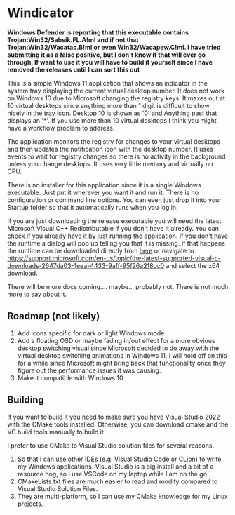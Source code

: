 # Windicator

**Windows Defender is reporting that this executable contains Trojan:Win32/Sabsik.FL.A!ml and if not that  
Trojan:Win32/Wacatac.B!ml or even Win32/Wacapew.C!ml. I have tried submitting it as a false positive, but I don't know
if that will ever go through. If want to use it you will have to build it yourself since I have removed the
releases until I can sort this out**

This is a simple Windows 11 application that shows an indicator in the system tray displaying the current virtual
desktop number. It does not work on Windows 10 due to Microsoft changing the registry keys. It maxes out at 10 virtual
desktops since anything more than 1 digit is difficult to show nicely in the tray icon. Desktop 10 is shown as '0' and
Anything past that displays an '*'. If you use more than 10 virtual desktops I think you might have a workflow problem
to address.

The application monitors the registry for changes to your virtual desktops and then updates the notification icon with
the desktop number. It uses events to wait for registry changes so there is no activity in the background unless you
change desktops. It uses very little memory and virtually no CPU.

There is no installer for this application since it is a single Windows executable. Just put it wherever you want it and
run it. There is no configuration or command line options. You can even just drop it into your Startup folder so that it
automatically runs when you log in.

If you are just downloading the release executable you will need the latest Microsoft Visual C++ Redistributable if you
don't have it already. You can check if you already have it by just running the application. If you don't have the
runtime a dialog will pop up telling you that it is missing. If that happens the runtime can be downloaded directly from
[here](https://aka.ms/vs/17/release/vc_redist.x64.exe) or navigate to
https://support.microsoft.com/en-us/topic/the-latest-supported-visual-c-downloads-2647da03-1eea-4433-9aff-95f26a218cc0
and select the x64 download.

There will be more docs coming.... maybe... probably not. There is not much more to say about it.

## Roadmap (not likely)

1. Add icons specific for dark or light Windows mode
2. Add a floating OSD or maybe fading in/out effect for a more obvious desktop switching visual since Microsoft decided
   to do away with the virtual desktop switching animations in Windows 11. I will hold off on this for a while since
   Microsoft might bring back that functionality once they figure out the performance issues it was causing.
3. Make it compatible with Windows 10.

## Building

If you want to build it you need to make sure you have Visual Studio 2022 with the CMake tools installed. Otherwise, you
can download cmake and the VC build tools manually to build it.

I prefer to use CMake to Visual Studio solution files for several reasons.

1. So that I can use other IDEs (e.g. Visual Studio Code or CLion) to write my Windows applications. Visual Studio is a
   big install and a bit of a resource hog, so I use VSCode on my laptop while I am on the go.
2. CMakeLists.txt files are much easier to read and modify compared to Visual Studio Solution Files.
3. They are multi-platform, so I can use my CMake knowledge for my Linux projects.

